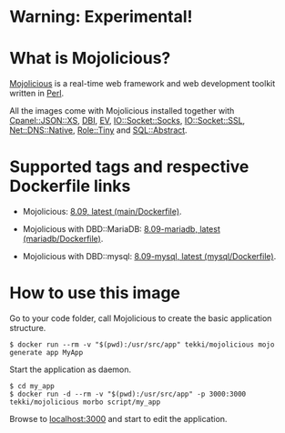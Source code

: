 <!-- this file is generated via docker-builder/update.pl, do not edit it directly -->
# Warning: Experimental!

# What is Mojolicious?

[Mojolicious](https://mojolicious.org) is a real-time web framework and web development toolkit written in [Perl](https://www.perl.org).

All the images come with Mojolicious installed together with
[Cpanel::JSON::XS](https://metacpan.org/pod/Cpanel::JSON::XS),
[DBI](https://metacpan.org/pod/DBI),
[EV](https://metacpan.org/pod/EV),
[IO::Socket::Socks](https://metacpan.org/pod/IO::Socket::Socks),
[IO::Socket::SSL](https://metacpan.org/pod/IO::Socket::SSL),
[Net::DNS::Native](https://metacpan.org/pod/Net::DNS::Native),
[Role::Tiny](https://metacpan.org/pod/Role::Tiny) and
[SQL::Abstract](https://metacpan.org/pod/SQL::Abstract).

# Supported tags and respective Dockerfile links

* Mojolicious: [8.09, latest (main/Dockerfile)](https://github.com/Tekki/docker-mojolicious/blob/master/main/Dockerfile).

* Mojolicious with DBD::MariaDB: [8.09-mariadb, latest (mariadb/Dockerfile)](https://github.com/Tekki/docker-mojolicious/blob/master/mariadb/Dockerfile).

* Mojolicious with DBD::mysql: [8.09-mysql, latest (mysql/Dockerfile)](https://github.com/Tekki/docker-mojolicious/blob/master/mysql/Dockerfile).

# How to use this image

Go to your code folder, call Mojolicious to create the basic application structure.

    $ docker run --rm -v "$(pwd):/usr/src/app" tekki/mojolicious mojo generate app MyApp

Start the application as daemon.

    $ cd my_app
    $ docker run -d --rm -v "$(pwd):/usr/src/app" -p 3000:3000 tekki/mojolicious morbo script/my_app

Browse to [localhost:3000](http://localhost:3000) and start to edit the application.
